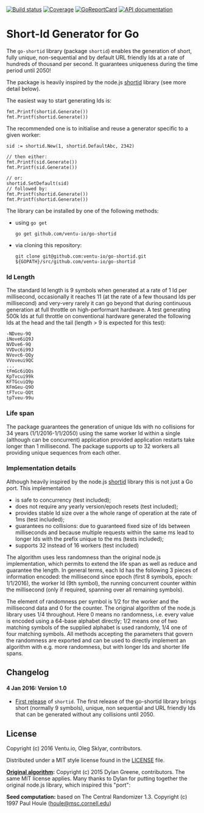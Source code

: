 
[![Build status][buildimage]][travis] [![Coverage][codecovimage]][codecov] [![GoReportCard][goreportcardimage]][goreportcard] [![API documentation][godocimage]][docs]

# Short-Id Generator for Go

The `go-shortid` library (package `shortid`) enables the generation of short, fully unique,
non-sequential and by default URL friendly Ids at a rate of hundreds of thousand per second. It
guarantees uniqueness during the time period until 2050!

The package is heavily inspired by the node.js [shortid][nodeshortid] library (see more detail below).

The easiest way to start generating Ids is:

	fmt.Printf(shortid.Generate())
	fmt.Printf(shortid.Generate())

The recommended one is to initialise and reuse a generator specific to a given worker:

	sid := shortid.New(1, shortid.DefaultAbc, 2342)

	// then either:
	fmt.Printf(sid.Generate())
	fmt.Printf(sid.Generate())

	// or:
	shortid.SetDefault(sid)
	// followed by:
	fmt.Printf(shortid.Generate())
	fmt.Printf(shortid.Generate())


The library can be installed by one of the following methods:

* using `go get`

	```
	go get github.com/ventu-io/go-shortid
	```

* via cloning this repository:

	```
	git clone git@github.com:ventu-io/go-shortid.git ${GOPATH}/src/github.com/ventu-io/go-shortid
	```

### Id Length

The standard Id length is 9 symbols when generated at a rate of 1 Id per millisecond,
occasionally it reaches 11 (at the rate of a few thousand Ids per millisecond) and very-very
rarely it can go beyond that during continuous generation at full throttle on high-performant
hardware. A test generating 500k Ids at full throttle on conventional hardware generated the
following Ids at the head and the tail (length > 9 is expected for this test):

    -NDveu-9Q
 	iNove6iQ9J
 	NVDve6-9Q
 	VVDvc6i99J
 	NVovc6-QQy
 	VVoveui9QC
 	...
 	tFmGc6iQQs
 	KpTvcui99k
 	KFTGcuiQ9p
 	KFmGeu-Q9O
 	tFTvcu-QQt
 	tpTveu-99u

### Life span

The package guarantees the generation of unique Ids with no collisions for 34 years
(1/1/2016-1/1/2050) using the same worker Id within a single (although can be concurrent)
application provided application restarts take longer than 1 millisecond. The package supports
up to 32 workers all providing unique sequences from each other.

### Implementation details

Although heavily inspired by the node.js [shortid][nodeshortid] library this is
not just a Go port. This implementation

* is safe to concurrency (test included);
* does not require any yearly version/epoch resets (test included);
* provides stable Id size over a the whole range of operation at the rate of 1ms (test included);
* guarantees no collisions: due to guaranteed fixed size of Ids between milliseconds and because
multiple requests within the same ms lead to longer Ids with the prefix unique to the ms (tests
included);
* supports 32 instead of 16 workers (test included)

The algorithm uses less randomness than the original node.js implementation, which permits to extend
the life span as well as reduce and guarantee the length. In general terms, each Id has the
following 3 pieces of information encoded: the millisecond since epoch (first 8 symbols, epoch:
1/1/2016), the worker Id (9th symbol), the running concurrent counter within the millisecond (only
if required, spanning over all remaining symbols).

The element of randomness per symbol is 1/2 for the worker and the millisecond data and 0 for the
counter. The original algorithm of the node.js library uses 1/4 throughout. Here 0 means no
randomness, i.e. every value is encoded using a 64-base alphabet directly; 1/2 means one of two
matching symbols of the supplied alphabet is used randomly, 1/4 one of four matching symbols. All
methods accepting the parameters that govern the randomness are exported and can be used to directly
implement an algorithm with e.g. more randomness, but with longer Ids and shorter life spans.

## Changelog

#### 4 Jan 2016: Version 1.0

* [First release](https://github.com/ventu-io/go-shortid/releases/tag/v1.0) of `shortid`. The first
release of the go-shortid library brings short (normally 9 symbols), unique, non sequential and
URL friendly Ids that can be generated without any collisions until 2050.

## License

Copyright (c) 2016 Ventu.io, Oleg Sklyar, contributors.

Distributed under a MIT style license found in the [LICENSE][license] file.

**[Original algorithm][nodeshortid]:** Copyright (c) 2015 Dylan Greene, contributors. The same MIT
license applies. Many thanks to Dylan for putting together the original node.js library, which
inspired this "port":

**Seed computation:** based on The Central Randomizer 1.3. Copyright (c) 1997 Paul Houle (houle@msc.cornell.edu)


[go]: https://golang.org
[docs]: https://godoc.org/github.com/ventu-io/go-shortid
[godocimage]: http://img.shields.io/badge/godoc-reference-blue.svg?style=flat
[travis]: https://travis-ci.org/ventu-io/go-shortid
[buildimage]: https://travis-ci.org/ventu-io/go-shortid.svg?branch=master
[codecov]: https://codecov.io/github/ventu-io/go-shortid?branch=master
[codecovimage]: https://codecov.io/github/ventu-io/go-shortid/coverage.svg?branch=master


[license]: https://github.com/ventu-io/go-shortid/blob/master/LICENSE

[nodeshortid]: https://github.com/dylang/shortid

[goreportcard]: http://goreportcard.com/report/ventu-io/go-shortid
[goreportcardimage]: https://img.shields.io/badge/goreportcard-A%2B-brightgreen.svg
